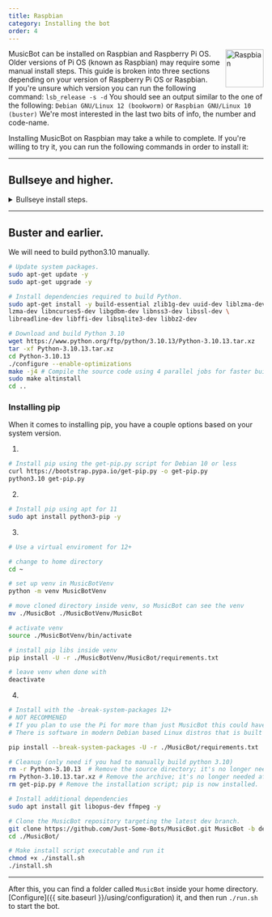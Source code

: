 ```yaml
---
title: Raspbian
category: Installing the bot
order: 4
---
```


<img class="doc-img" src="{{ site.baseurl }}/images/raspbian.png" alt="Raspbian" style="width: 75px; float: right;"/>

MusicBot can be installed on Raspbian and Raspberry Pi OS. Older versions of Pi OS (known as Raspbian) may require some manual install steps.
This guide is broken into three sections depending on your version of Raspberry Pi OS or Raspbian.  
If you're unsure which version you can run the following command:
`lsb_release -s -d`
You should see an output similar to the one of the following:
`Debian GNU/Linux 12 (bookworm)`  or `Raspbian GNU/Linux 10 (buster)`
We're most interested in the last two bits of info, the number and code-name.  

Installing MusicBot on Raspbian may take a while to complete.
If you're willing to try it, you can run the following commands in order to install it:

---

## Bullseye and higher.

<details>
  <summary>Bullseye install steps.</summary>

For <b>Bullseye</b> or later versions, Python 3.9+ is already installed and system-managed.  
{% highlight bash %}
# Update system packages.
sudo apt-get update -y
sudo apt-get upgrade -y

# Install dependencies.
sudo apt install git libopus-dev ffmpeg -y

# Clone the MusicBot repository targeting the latest dev branch.
git clone https://github.com/Just-Some-Bots/MusicBot.git MusicBot -b dev
cd ./MusicBot/

# Make install script executable and run it
chmod +x ./install.sh
./install.sh
{% endhighlight %}

</details>

---

## Buster and earlier.

We will need to build python3.10 manually.

```bash
# Update system packages.
sudo apt-get update -y
sudo apt-get upgrade -y

# Install dependencies required to build Python.
sudo apt-get install -y build-essential zlib1g-dev uuid-dev liblzma-dev \
lzma-dev libncurses5-dev libgdbm-dev libnss3-dev libssl-dev \
libreadline-dev libffi-dev libsqlite3-dev libbz2-dev

# Download and build Python 3.10
wget https://www.python.org/ftp/python/3.10.13/Python-3.10.13.tar.xz
tar -xf Python-3.10.13.tar.xz
cd Python-3.10.13
./configure --enable-optimizations
make -j4 # Compile the source code using 4 parallel jobs for faster build times.
sudo make altinstall
cd ..
```

### Installing pip
When it comes to installing pip, you have a couple options based on your system version.

1.
```bash
# Install pip using the get-pip.py script for Debian 10 or less
curl https://bootstrap.pypa.io/get-pip.py -o get-pip.py
python3.10 get-pip.py
```

2.
```bash
# Install pip using apt for 11
sudo apt install python3-pip -y
```

3.
```bash
# Use a virtual enviroment for 12+

# change to home directory
cd ~

# set up venv in MusicBotVenv
python -m venv MusicBotVenv

# move cloned directory inside venv, so MusicBot can see the venv
mv ./MusicBot ./MusicBotVenv/MusicBot

# activate venv
source ./MusicBotVenv/bin/activate

# install pip libs inside venv
pip install -U -r ./MusicBotVenv/MusicBot/requirements.txt

# leave venv when done with
deactivate
```

4.
```bash
# Install with the -break-system-packages 12+
# NOT RECOMMENED
# If you plan to use the Pi for more than just MusicBot this could have side effects on your system.
# There is software in modern Debian based Linux distros that is built out of python, so to keep it all stable they force pip to obey rules of the system package manager instead.

pip install --break-system-packages -U -r ./MusicBot/requirements.txt
```


```bash
# Cleanup (only need if you had to manually build python 3.10)
rm -r Python-3.10.13  # Remove the source directory; it's no longer needed to run Python.
rm Python-3.10.13.tar.xz # Remove the archive; it's no longer needed after extraction.
rm get-pip.py # Remove the installation script; pip is now installed.

# Install additional dependencies
sudo apt install git libopus-dev ffmpeg -y

# Clone the MusicBot repository targeting the latest dev branch.
git clone https://github.com/Just-Some-Bots/MusicBot.git MusicBot -b dev
cd ./MusicBot/

# Make install script executable and run it
chmod +x ./install.sh
./install.sh
```

---

After this, you can find a folder called `MusicBot` inside your home directory. [Configure]({{ site.baseurl }}/using/configuration) it, and then run `./run.sh` to start the bot.
